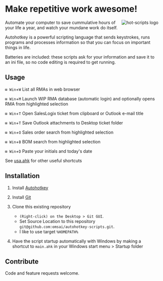 Make repetitive work awesome!
=============================
<img src="https://github.com/downloads/omsai/autohotkey-scripts/andorian-scripts-banner.png"
 alt="hot-scripts logo" title="Happy Andorian" align="right" />

Automate your computer to save cummulative hours of your life a year,
and watch your mundane work do itself.

Autohotkey is a powerful scripting language that sends keystrokes,
runs programs and processes information so that you can focus on
important things in life.

Batteries are included: these scripts ask for your information and
save it to an ini file, so no code editing is required to get running.


Usage
-----
`⊞ Win`+`W` List all RMAs in web browser

`⊞ Win`+`M` Launch WIP RMA database (automatic login) and optionally opens RMA from highlighted selection

`⊞ Win`+`T` Open SalesLogix ticket from clipboard or Outlook e-mail title

`⊞ Win`+`T` Save Outlook attachments to Desktop ticket folder

`⊞ Win`+`O` Sales order search from highlighted selection

`⊞ Win`+`B` BOM search from highlighted selection

`⊞ Win`+`D` Paste your initials and today's date

See [usa.ahk](https://github.com/omsai/autohotkey-scripts/blob/master/usa.ahk) for other useful shortcuts


Installation
------------
1.  Install [Autohotkey](http://www.autohotkey.com/download/)

2.  Install [Git](http://help.github.com/win-set-up-git/)

3.  Clone this existing repository
    * `(Right-click) on the Desktop > Git GUI`.
    *  Set Source Location to this repository `git@github.com:omsai/autohotkey-scripts.git`.
    *  I like to use  target `%HOMEPATH%`

4.  Have the script startup automatically with Windows by
    making a shortcut to `main.ahk` in your Windows start menu > Startup folder


Contribute
----------
Code and feature requests welcome.